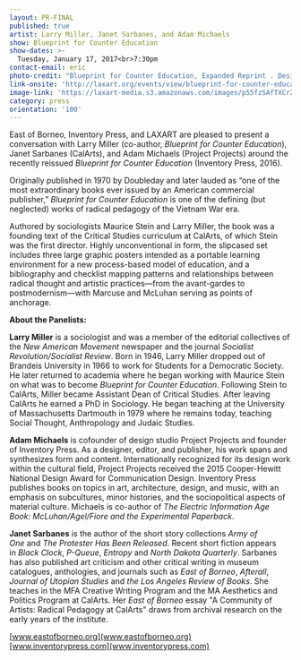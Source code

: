 ```yaml
---
layout: PR-FINAL
published: true
artist: Larry Miller, Janet Sarbanes, and Adam Michaels
show: Blueprint for Counter Education
show-dates: >-
  Tuesday, January 17, 2017<br>7:30pm
contact-email: eric
photo-credit: "Blueprint for Counter Education, Expanded Reprint . Design by Marshall Henrichs (original materials)  and Project Projects (new materials)  Distributed by ArtBook/DAP."
link-onsite: 'http://laxart.org/events/view/blueprint-for-counter-education-larry-miller-janet-sarbanes-and-adam-michaels/'
image-link: 'https://laxart-media.s3.amazonaws.com/images/p55fzSAfTXCr2BEpSs1Tzw.jpg'
category: press
orientation: '100'
---
```

East of Borneo, Inventory Press, and LAXART are pleased to present a conversation with Larry Miller (co-author, *Blueprint for Counter Education*), Janet Sarbanes (CalArts), and Adam Michaels (Project Projects) around the recently reissued *Blueprint for Counter Education* (Inventory Press, 2016).

Originally published in 1970 by Doubleday and later lauded as “one of the most extraordinary books ever issued by an American commercial publisher,” *Blueprint for Counter Education* is one of the defining (but neglected) works of radical pedagogy of the Vietnam War era. 

Authored by sociologists Maurice Stein and Larry Miller, the book was a founding text of the Critical Studies curriculum at CalArts, of which Stein was the first director. Highly unconventional in form, the slipcased set includes three large graphic posters intended as a portable learning environment for a new process-based model of education, and a bibliography and checklist mapping patterns and relationships between radical thought and artistic practices—from the avant-gardes to postmodernism—with Marcuse and McLuhan serving as points of anchorage. 


**About the Panelists:**  

**Larry Miller** is a sociologist and was a member of the editorial collectives of the *New American Movement* newspaper and the journal *Socialist Revolution/Socialist Review*. Born in 1946, Larry Miller dropped out of Brandeis University in 1966 to work for Students for a Democratic Society. He later returned to academia where he began working with Maurice Stein on what was to become *Blueprint for Counter Education*. Following Stein to CalArts, Miller became Assistant Dean of Critical Studies. After leaving CalArts he earned a PhD in Sociology. He began teaching at the University of Massachusetts Dartmouth in 1979 where he remains today, teaching Social Thought, Anthropology and Judaic Studies.

**Adam Michaels** is cofounder of design studio Project Projects and founder of Inventory Press. As a designer, editor, and publisher, his work spans and synthesizes form and content. Internationally recognized for its design work within the cultural field, Project Projects received the 2015 Cooper-Hewitt National Design Award for Communication Design. Inventory Press publishes books on topics in art, architecture, design, and music, with an emphasis on subcultures, minor histories, and the sociopolitical aspects of material culture. Michaels is co-author of *The Electric Information Age Book: McLuhan/Agel/Fiore and the Experimental Paperback*.

**Janet Sarbanes** is the author of the short story collections *Army of One* and *The Protester Has Been Released*. Recent short fiction appears in *Black Clock*, *P-Queue*, *Entropy* and *North Dakota Quarterly*. Sarbanes has also published art criticism and other critical writing in museum catalogues, anthologies, and journals such as *East of Borneo*, *Afterall*, *Journal of Utopian Studies* and *the Los Angeles Review of Books*. She teaches in the MFA Creative Writing Program and the MA Aesthetics and Politics Program at CalArts. Her *East of Borneo* essay "A Community of Artists: Radical Pedagogy at CalArts" draws from archival research on the early years of the institute.

 [www.eastofborneo.org](www.eastofborneo.org)
 [www.inventorypress.com](www.inventorypress.com)
